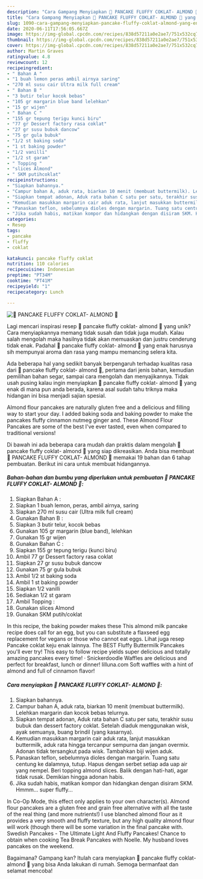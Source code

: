 ```yaml
---
description: "Cara Gampang Menyiapkan 💝 PANCAKE FLUFFY COKLAT- ALMOND 💝 yang Enak Banget"
title: "Cara Gampang Menyiapkan 💝 PANCAKE FLUFFY COKLAT- ALMOND 💝 yang Enak Banget"
slug: 1090-cara-gampang-menyiapkan-pancake-fluffy-coklat-almond-yang-enak-banget
date: 2020-06-11T17:56:05.667Z
image: https://img-global.cpcdn.com/recipes/838d57211a0e2ae7/751x532cq70/💝-pancake-fluffy-coklat-almond-💝-foto-resep-utama.jpg
thumbnail: https://img-global.cpcdn.com/recipes/838d57211a0e2ae7/751x532cq70/💝-pancake-fluffy-coklat-almond-💝-foto-resep-utama.jpg
cover: https://img-global.cpcdn.com/recipes/838d57211a0e2ae7/751x532cq70/💝-pancake-fluffy-coklat-almond-💝-foto-resep-utama.jpg
author: Martin Graves
ratingvalue: 4.8
reviewcount: 12
recipeingredient:
- " Bahan A "
- "1 buah lemon peras ambil airnya saring"
- "270 ml susu cair Ultra milk full cream"
- " Bahan B "
- "3 butir telur kocok bebas"
- "105 gr margarin blue band lelehkan"
- "15 gr wijen"
- " Bahan C "
- "155 gr tepung terigu kunci biru"
- "77 gr Dessert factory rasa coklat"
- "27 gr susu bubuk dancow"
- "75 gr gula bubuk"
- "1/2 st baking soda"
- "1 st baking powder"
- "1/2 vanilli"
- "1/2 st garam"
- " Topping "
- "slices Almond"
- " SKM putihcoklat"
recipeinstructions:
- "Siapkan bahannya."
- "Campur bahan A, aduk rata, biarkan 10 menit (membuat buttermilk). Lelehkan margarin dan kocok bebas telurnya."
- "Siapkan tempat adonan, Aduk rata bahan C satu per satu, terakhir susu bubuk dan dessert factory coklat. Setelah diaduk menggunakan wisk, ayak semuanya, buang brindil (yang kasarnya)."
- "Kemudian masukkan margarin cair aduk rata, lanjut masukkan buttermilk, aduk rata hingga tercanpur sempurna dan jangan overmix. Adonan tidak tersangkut pada wisk. Tambahkan biji wijen aduk."
- "Panaskan teflon, sebelumnya dioles dengan margarin. Tuang satu centung ke dalamnya, tutup. Hapus dengan serbet setiap ada uap air yang nempel. Beri topping almond slices. Balik dengan hati-hati, agar tidak rusak. Demikian hingga adonan habis."
- "Jika sudah habis, matikan kompor dan hidangkan dengan disiram SKM. Hmmm... super fluffy..."
categories:
- Resep
tags:
- pancake
- fluffy
- coklat

katakunci: pancake fluffy coklat 
nutrition: 110 calories
recipecuisine: Indonesian
preptime: "PT34M"
cooktime: "PT41M"
recipeyield: "1"
recipecategory: Lunch

---
```



![💝 PANCAKE FLUFFY COKLAT- ALMOND 💝](https://img-global.cpcdn.com/recipes/838d57211a0e2ae7/751x532cq70/💝-pancake-fluffy-coklat-almond-💝-foto-resep-utama.jpg)

Lagi mencari inspirasi resep 💝 pancake fluffy coklat- almond 💝 yang unik? Cara menyiapkannya memang tidak susah dan tidak juga mudah. Kalau salah mengolah maka hasilnya tidak akan memuaskan dan justru cenderung tidak enak. Padahal 💝 pancake fluffy coklat- almond 💝 yang enak harusnya sih mempunyai aroma dan rasa yang mampu memancing selera kita.

Ada beberapa hal yang sedikit banyak berpengaruh terhadap kualitas rasa dari 💝 pancake fluffy coklat- almond 💝, pertama dari jenis bahan, kemudian pemilihan bahan segar, sampai cara mengolah dan menyajikannya. Tidak usah pusing kalau ingin menyiapkan 💝 pancake fluffy coklat- almond 💝 yang enak di mana pun anda berada, karena asal sudah tahu triknya maka hidangan ini bisa menjadi sajian spesial.

Almond flour pancakes are naturally gluten free and a delicious and filling way to start your day. I added baking soda and baking powder to make the pancakes fluffy cinnamon nutmeg ginger and. These Almond Flour Pancakes are some of the best I&#39;ve ever tasted, even when compared to traditional versions!


Di bawah ini ada beberapa cara mudah dan praktis dalam mengolah 💝 pancake fluffy coklat- almond 💝 yang siap dikreasikan. Anda bisa membuat 💝 PANCAKE FLUFFY COKLAT- ALMOND 💝 memakai 19 bahan dan 6 tahap pembuatan. Berikut ini cara untuk membuat hidangannya.

<!--inarticleads1-->

##### Bahan-bahan dan bumbu yang diperlukan untuk pembuatan 💝 PANCAKE FLUFFY COKLAT- ALMOND 💝:

1. Siapkan  Bahan A :
1. Siapkan 1 buah lemon, peras, ambil airnya, saring
1. Siapkan 270 ml susu cair (Ultra milk full cream)
1. Gunakan  Bahan B :
1. Siapkan 3 butir telur, kocok bebas
1. Gunakan 105 gr margarin (blue band), lelehkan
1. Gunakan 15 gr wijen
1. Gunakan  Bahan C :
1. Siapkan 155 gr tepung terigu (kunci biru)
1. Ambil 77 gr Dessert factory rasa coklat
1. Siapkan 27 gr susu bubuk dancow
1. Gunakan 75 gr gula bubuk
1. Ambil 1/2 st baking soda
1. Ambil 1 st baking powder
1. Siapkan 1/2 vanilli
1. Sediakan 1/2 st garam
1. Ambil  Topping :
1. Gunakan slices Almond
1. Gunakan  SKM putih/coklat


In this recipe, the baking powder makes these This almond milk pancake recipe does call for an egg, but you can substitute a flaxseed egg replacement for vegans or those who cannot eat eggs. Lihat juga resep Pancake coklat keju enak lainnya. The BEST Fluffy Buttermilk Pancakes you&#39;ll ever try! This easy to follow recipe yields super delicious and totally amazing pancakes every time! · Snickerdoodle Waffles are delicious and perfect for breakfast, lunch or dinner!  lilluna.com  Soft waffles with a hint of almond and full of cinnamon flavor! 

<!--inarticleads2-->

##### Cara menyiapkan 💝 PANCAKE FLUFFY COKLAT- ALMOND 💝:

1. Siapkan bahannya.
1. Campur bahan A, aduk rata, biarkan 10 menit (membuat buttermilk). Lelehkan margarin dan kocok bebas telurnya.
1. Siapkan tempat adonan, Aduk rata bahan C satu per satu, terakhir susu bubuk dan dessert factory coklat. Setelah diaduk menggunakan wisk, ayak semuanya, buang brindil (yang kasarnya).
1. Kemudian masukkan margarin cair aduk rata, lanjut masukkan buttermilk, aduk rata hingga tercanpur sempurna dan jangan overmix. Adonan tidak tersangkut pada wisk. Tambahkan biji wijen aduk.
1. Panaskan teflon, sebelumnya dioles dengan margarin. Tuang satu centung ke dalamnya, tutup. Hapus dengan serbet setiap ada uap air yang nempel. Beri topping almond slices. Balik dengan hati-hati, agar tidak rusak. Demikian hingga adonan habis.
1. Jika sudah habis, matikan kompor dan hidangkan dengan disiram SKM. Hmmm... super fluffy...


In Co-Op Mode, this effect only applies to your own character(s). Almond flour pancakes are a gluten free and grain free alternative with all the taste of the real thing (and more nutrients!) I use blanched almond flour as it provides a very smooth and fluffy texture, but any high quality almond flour will work (though there will be some variation in the final pancake with. Swedish Pancakes - The Ultimate Light And Fluffy Pancakes! Chance to obtain when cooking Tea Break Pancakes with Noelle. My husband loves pancakes on the weekend. 

Bagaimana? Gampang kan? Itulah cara menyiapkan 💝 pancake fluffy coklat- almond 💝 yang bisa Anda lakukan di rumah. Semoga bermanfaat dan selamat mencoba!
